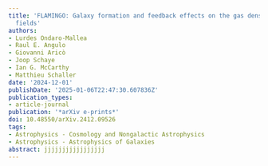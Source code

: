 ```yaml
---
title: 'FLAMINGO: Galaxy formation and feedback effects on the gas density and velocity
  fields'
authors:
- Lurdes Ondaro-Mallea
- Raul E. Angulo
- Giovanni Aricò
- Joop Schaye
- Ian G. McCarthy
- Matthieu Schaller
date: '2024-12-01'
publishDate: '2025-01-06T22:47:30.607836Z'
publication_types:
- article-journal
publication: '*arXiv e-prints*'
doi: 10.48550/arXiv.2412.09526
tags:
- Astrophysics - Cosmology and Nongalactic Astrophysics
- Astrophysics - Astrophysics of Galaxies
abstract: jjjjjjjjjjjjjjjjj
---
```

